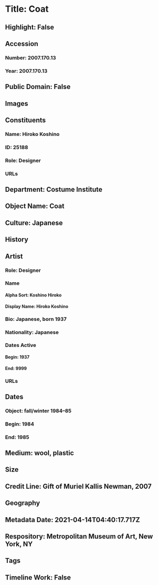 # Title: Coat
## Highlight: False
## Accession
### Number: 2007.170.13
### Year: 2007.170.13
## Public Domain: False
## Images
## Constituents
### Name: Hiroko Koshino
### ID: 25188
### Role: Designer
### URLs
## Department: Costume Institute
## Object Name: Coat
## Culture: Japanese
## History
## Artist
### Role: Designer
### Name
#### Alpha Sort: Koshino Hiroko
#### Display Name: Hiroko Koshino
### Bio: Japanese, born 1937
### Nationality: Japanese
### Dates Active
#### Begin: 1937
#### End: 9999
### URLs
## Dates
### Object: fall/winter 1984–85
### Begin: 1984
### End: 1985
## Medium: wool, plastic
## Size
## Credit Line: Gift of Muriel Kallis Newman, 2007
## Geography
## Metadata Date: 2021-04-14T04:40:17.717Z
## Respository: Metropolitan Museum of Art, New York, NY
## Tags
## Timeline Work: False